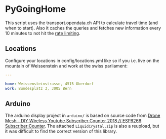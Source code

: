 # PyGoingHome
This script uses the transport.opendata.ch API to calculate travel time
(and when to start). Also it caches the queries and fetches new
information every 10 minutes to not hit the [rate limiting](https://timetable.search.ch/api/help).

## Locations
Configure your locations in config/locations.yml like so if you i.e. live
on the mountain of Weissenstein and work at the swiss parliament:
```yaml
---

home: Weissensteinstrasse, 4515 Oberdorf
work: Bundesplatz 3, 3005 Bern
```

## Arduino
The arduino display project in `arduino/` is based on source code from
[Drone Mesh - DIY Wireless Youtube Subscriber Counter 2018 // ESP8266 Subscriber Counter](https://www.youtube.com/watch?v=yfDWCga7iP4).
The attached `LiquidCrystal.zip` is also a reupload, but it was difficult to find the correct
version of this library.
